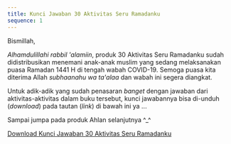```yaml
---
title: Kunci Jawaban 30 Aktivitas Seru Ramadanku
sequence: 1
---
```


Bismillah, 

_Alhamdulillahi rabbil 'alamiin_, produk 30 Aktivitas Seru Ramadanku sudah didistribusikan menemani anak-anak muslim yang sedang melaksanakan puasa Ramadan 1441 H di tengah wabah COVID-19. Semoga puasa kita diterima Allah _subhaanahu wa ta'alaa_ dan wabah ini segera diangkat.

Untuk adik-adik yang sudah penasaran _banget_ dengan jawaban dari aktivitas-aktivitas dalam buku tersebut, kunci jawabannya bisa di-unduh (_download_) pada tautan (_link_) di bawah ini ya ... 

Sampai jumpa pada produk Ahlan selanjutnya ^_^

[Download Kunci Jawaban 30 Aktivitas Seru Ramadanku](https://ahlan.id/assets/docs/kunci_jawaban_30_aktivitas_seru_ramadanku.pdf)
